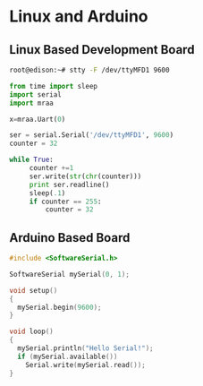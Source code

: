 # Linux and Arduino


## Linux Based Development Board

```sh
root@edison:~# stty -F /dev/ttyMFD1 9600
```

```python
from time import sleep
import serial
import mraa

x=mraa.Uart(0)

ser = serial.Serial('/dev/ttyMFD1', 9600)
counter = 32

while True:
     counter +=1
     ser.write(str(chr(counter)))
     print ser.readline()
     sleep(.1)
     if counter == 255:
         counter = 32
```

## Arduino Based Board

```c
#include <SoftwareSerial.h>

SoftwareSerial mySerial(0, 1);

void setup()
{
  mySerial.begin(9600);
}

void loop()
{
  mySerial.println("Hello Serial!");
  if (mySerial.available())
    Serial.write(mySerial.read());
}
```